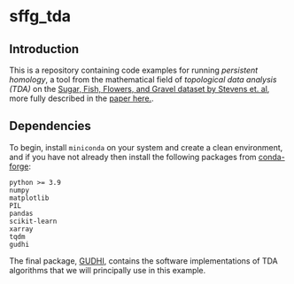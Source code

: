 # sffg_tda

## Introduction

This is a repository containing code examples for running _persistent homology_, a tool from the mathematical field of _topological data analysis (TDA)_ on the [Sugar, Fish, Flowers, and Gravel dataset by Stevens et. al](https://github.com/raspstephan/sugar-flower-fish-or-gravel), more fully described in the [paper here.](https://journals.ametsoc.org/view/journals/bams/101/11/bamsD190324.xml).

## Dependencies

To begin, install `miniconda` on your system and create a clean environment, and if you have not already then install the following packages from [conda-forge](https://conda-forge.org/):

```
python >= 3.9
numpy
matplotlib
PIL
pandas
scikit-learn
xarray
tqdm
gudhi
```

The final package, [GUDHI](https://gudhi.inria.fr/), contains the software implementations of TDA algorithms that we will principally use in this example.

